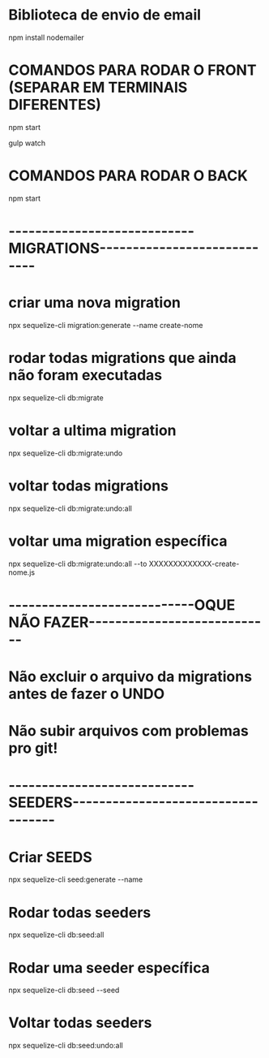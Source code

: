 # Biblioteca de envio de email
npm install nodemailer

# COMANDOS PARA RODAR O FRONT (SEPARAR EM TERMINAIS DIFERENTES)
<!-- Iniciar projeto -->
npm start
<!-- iniciar Sass watch -->
gulp watch

# COMANDOS PARA RODAR O BACK
npm start

# ----------------------------MIGRATIONS----------------------------
# criar uma nova migration
npx sequelize-cli migration:generate --name create-nome

# rodar todas migrations que ainda não foram executadas
npx sequelize-cli db:migrate

# voltar a ultima migration
npx sequelize-cli db:migrate:undo

# voltar todas migrations
npx sequelize-cli db:migrate:undo:all

# voltar uma migration específica
npx sequelize-cli db:migrate:undo:all --to XXXXXXXXXXXXX-create-nome.js


# ----------------------------OQUE NÃO FAZER----------------------------
# Não excluir o arquivo da migrations antes de fazer o **UNDO**
# Não subir arquivos com problemas pro git!


# ----------------------------SEEDERS-----------------------------------

# Criar SEEDS
npx sequelize-cli seed:generate --name <NOME QUE EU QUISER>

# Rodar todas seeders
npx sequelize-cli db:seed:all

# Rodar uma seeder específica
npx sequelize-cli db:seed --seed <NOME>

# Voltar todas seeders
npx sequelize-cli db:seed:undo:all